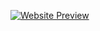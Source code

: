 [![Website Preview](https://link-to-your-screenshot-image.com/screenshot.png)](https://yourwebsite.com)
